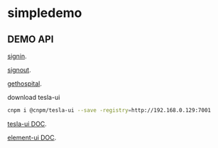 # simpledemo

## DEMO API

[signin](http://192.168.0.12:10086/swagger-ui.html#!/authentication-resource/loginUsingPOST).

[signout](http://192.168.0.12:10086/swagger-ui.html#!/authentication-resource/logoutUsingPOST).

[gethospital](http://192.168.0.12:10086/swagger-ui.html#!/hospital-resource/getHospitalListUsingGET).

download tesla-ui

```bash
cnpm i @cnpm/tesla-ui --save -registry=http://192.168.0.129:7001
```

[tesla-ui DOC](http://192.168.0.116/LiuYang/Tesla-UI).

[element-ui DOC](http://element-cn.eleme.io/#/zh-CN/component/i18n).

